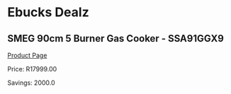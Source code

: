 
# Ebucks Dealz
## SMEG 90cm 5 Burner Gas Cooker - SSA91GGX9
[Product Page](https://www.ebucks.com/web/shop/productSelected.do?prodId=885943115&catId=1196429345)

Price: R17999.00

Savings: 2000.0


	